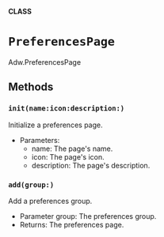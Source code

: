 **CLASS**

# `PreferencesPage`

Adw.PreferencesPage

## Methods
### `init(name:icon:description:)`

Initialize a preferences page.
- Parameters:
  - name: The page's name.
  - icon: The page's icon.
  - description: The page's description.

### `add(group:)`

Add a preferences group.
- Parameter group: The preferences group.
- Returns: The preferences page.

